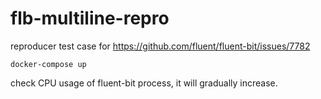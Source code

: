 # flb-multiline-repro

reproducer test case for https://github.com/fluent/fluent-bit/issues/7782

```
docker-compose up
```

check CPU usage of fluent-bit process, it will gradually increase.


